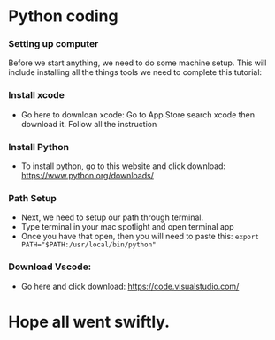 # Python coding
### Setting up computer

Before we start anything, we need to do some machine setup. This will include installing all the things tools we need to complete this tutorial:

### Install xcode
* Go here to downloan xcode: Go to App Store search xcode then download it. Follow all the instruction 

### Install Python
* To install python, go to this website and click download: 
https://www.python.org/downloads/

### Path Setup
* Next, we need to setup our path through terminal. 
* Type terminal in your mac spotlight and open terminal app
* Once you have that open, then you will need to paste this: ```export PATH="$PATH:/usr/local/bin/python"```

### Download Vscode:
* Go here and click download: https://code.visualstudio.com/

# Hope all went swiftly. 